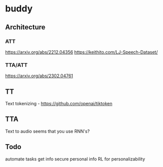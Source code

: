 # buddy

## Architecture

### ATT
https://arxiv.org/abs/2212.04356
https://keithito.com/LJ-Speech-Dataset/

### TTA/ATT

https://arxiv.org/abs/2302.04761

## TT
Text tokenizing - https://github.com/openai/tiktoken

## TTA
Text to audio
seems that you use RNN's?

## Todo
automate tasks
get info
secure personal info
RL for personalizability